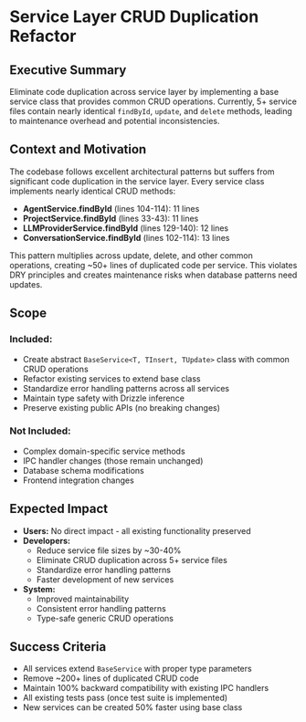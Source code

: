 # Service Layer CRUD Duplication Refactor

## Executive Summary

Eliminate code duplication across service layer by implementing a base service class that provides common CRUD operations. Currently, 5+ service files contain nearly identical `findById`, `update`, and `delete` methods, leading to maintenance overhead and potential inconsistencies.

## Context and Motivation

The codebase follows excellent architectural patterns but suffers from significant code duplication in the service layer. Every service class implements nearly identical CRUD methods:

- **AgentService.findById** (lines 104-114): 11 lines
- **ProjectService.findById** (lines 33-43): 11 lines
- **LLMProviderService.findById** (lines 129-140): 12 lines
- **ConversationService.findById** (lines 102-114): 13 lines

This pattern multiplies across update, delete, and other common operations, creating ~50+ lines of duplicated code per service. This violates DRY principles and creates maintenance risks when database patterns need updates.

## Scope

### Included:

- Create abstract `BaseService<T, TInsert, TUpdate>` class with common CRUD operations
- Refactor existing services to extend base class
- Standardize error handling patterns across all services
- Maintain type safety with Drizzle inference
- Preserve existing public APIs (no breaking changes)

### Not Included:

- Complex domain-specific service methods
- IPC handler changes (those remain unchanged)
- Database schema modifications
- Frontend integration changes

## Expected Impact

- **Users:** No direct impact - all existing functionality preserved
- **Developers:**
  - Reduce service file sizes by ~30-40%
  - Eliminate CRUD duplication across 5+ service files
  - Standardize error handling patterns
  - Faster development of new services
- **System:**
  - Improved maintainability
  - Consistent error handling patterns
  - Type-safe generic CRUD operations

## Success Criteria

- All services extend `BaseService` with proper type parameters
- Remove ~200+ lines of duplicated CRUD code
- Maintain 100% backward compatibility with existing IPC handlers
- All existing tests pass (once test suite is implemented)
- New services can be created 50% faster using base class
